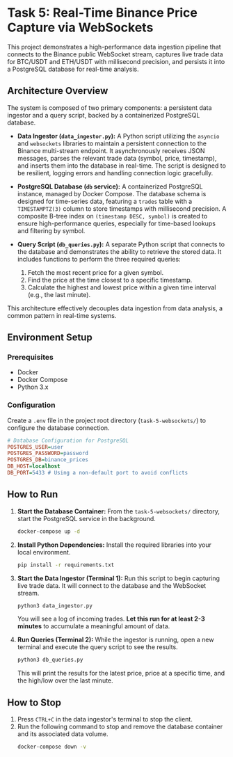  
# Task 5: Real-Time Binance Price Capture via WebSockets

This project demonstrates a high-performance data ingestion pipeline that connects to the Binance public WebSocket stream, captures live trade data for BTC/USDT and ETH/USDT with millisecond precision, and persists it into a PostgreSQL database for real-time analysis.

## Architecture Overview

The system is composed of two primary components: a persistent data ingestor and a query script, backed by a containerized PostgreSQL database.

- **Data Ingestor (`data_ingestor.py`):** A Python script utilizing the `asyncio` and `websockets` libraries to maintain a persistent connection to the Binance multi-stream endpoint. It asynchronously receives JSON messages, parses the relevant trade data (symbol, price, timestamp), and inserts them into the database in real-time. The script is designed to be resilient, logging errors and handling connection logic gracefully.

- **PostgreSQL Database (`db` service):** A containerized PostgreSQL instance, managed by Docker Compose. The database schema is designed for time-series data, featuring a `trades` table with a `TIMESTAMPTZ(3)` column to store timestamps with millisecond precision. A composite B-tree index on `(timestamp DESC, symbol)` is created to ensure high-performance queries, especially for time-based lookups and filtering by symbol.

- **Query Script (`db_queries.py`):** A separate Python script that connects to the database and demonstrates the ability to retrieve the stored data. It includes functions to perform the three required queries:
  1.  Fetch the most recent price for a given symbol.
  2.  Find the price at the time closest to a specific timestamp.
  3.  Calculate the highest and lowest price within a given time interval (e.g., the last minute).

This architecture effectively decouples data ingestion from data analysis, a common pattern in real-time systems.

## Environment Setup

### Prerequisites

- Docker
- Docker Compose
- Python 3.x

### Configuration

Create a `.env` file in the project root directory (`task-5-websockets/`) to configure the database connection.

```ini
# Database Configuration for PostgreSQL
POSTGRES_USER=user
POSTGRES_PASSWORD=password
POSTGRES_DB=binance_prices
DB_HOST=localhost
DB_PORT=5433 # Using a non-default port to avoid conflicts
```

## How to Run

1.  **Start the Database Container:** From the `task-5-websockets/` directory, start the PostgreSQL service in the background.

    ```bash
    docker-compose up -d
    ```

2.  **Install Python Dependencies:** Install the required libraries into your local environment.

    ```bash
    pip install -r requirements.txt
    ```

3.  **Start the Data Ingestor (Terminal 1):** Run this script to begin capturing live trade data. It will connect to the database and the WebSocket stream.

    ```bash
    python3 data_ingestor.py
    ```
    You will see a log of incoming trades. **Let this run for at least 2-3 minutes** to accumulate a meaningful amount of data.

4.  **Run Queries (Terminal 2):** While the ingestor is running, open a new terminal and execute the query script to see the results.

    ```bash
    python3 db_queries.py
    ```
    This will print the results for the latest price, price at a specific time, and the high/low over the last minute.

## How to Stop

1.  Press `CTRL+C` in the data ingestor's terminal to stop the client.
2.  Run the following command to stop and remove the database container and its associated data volume.
    ```bash
    docker-compose down -v
    ```